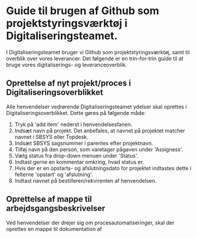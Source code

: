 # Guide til brugen af Github som projektstyringsværktøj i Digitaliseringsteamet. 
I Digitaliseringsteamet bruger vi Github som projektstyringsværktøj, samt til overblik over vores leverancer. Det følgende er en trin-for-trin guide til at bruge vores digitaliserings- og leveranceoverblik. 

## Oprettelse af nyt projekt/proces i Digitaliseringsoverblikket 
Alle henvendelser vedrørende Digitaliseringsteamet ydelser skal oprettes i Digitaliseringsoverblikket. Dette gøres på følgende måde: 
1. Tryk på 'add item' nederst i henvendelsesfanen. 
2. Indsæt navn på projekt. Det anbefales, at navnet på projektet matcher navnet i SBSYS eller Topdesk. 
3. Indsæt SBSYS sagsnummer i parentes efter projektnavn. 
4. Tilføj navn på den person, som varetager pågaven under 'Assigness'. 
5. Vælg status fra drop-down menuen under 'Status'. 
6. Indtast gerne en kommentar omkring, hvad status er. 
7. Hvis der er en opstarts- og afslutningsdato for projektet indtastes dette i felterne 'opstart' og 'afslutning'. 
8. Indtast navnet på bestilleren/rekvirenten af henvendelsen. 

## Oprettelse af mappe til arbejdsgangsbeskrivelser 
Ved henvendelser der drejer sig om procesautomatiseringer, skal der oprettes en mappe til dokumentation af 

